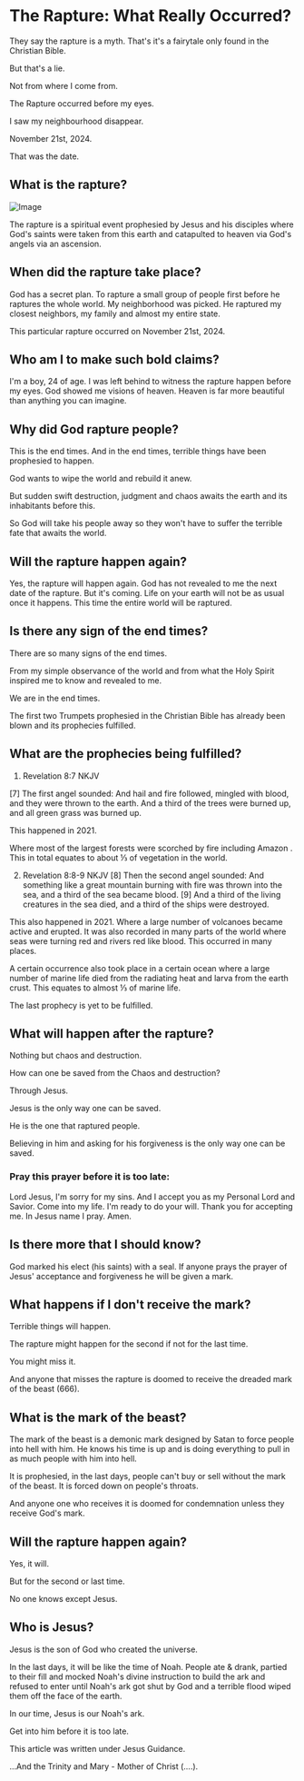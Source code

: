 # The Rapture: What Really Occurred?

They say the rapture is a myth. That's it's a fairytale only found in the Christian Bible.

But that's a lie.

Not from where I come from.

The Rapture occurred before my eyes.

I saw my neighbourhood disappear.

November 21st, 2024.

That was the date.

## What is the rapture?
![Image](https://github.com/user-attachments/assets/1aa87ff5-1b43-44ec-8908-b069247bbd0a)

The rapture is a spiritual event prophesied by Jesus and his disciples where God's saints were taken from this earth and catapulted to heaven via God's angels via an ascension.

## When did the rapture take place?

God has a secret plan. To rapture a small group of people first before he raptures the whole world. My neighborhood was picked. He raptured my closest neighbors, my family and almost my entire state. 

This particular rapture occurred on November 21st, 2024.

## Who am I to make such bold claims?

I'm a boy, 24 of age. I was left behind to witness the rapture happen before my eyes. God showed me visions of heaven. Heaven is far more beautiful than anything you can imagine.

## Why did God rapture people?

This is the end times. And in the end times, terrible things have been prophesied to happen.

God wants to wipe the world and rebuild it anew.

But sudden swift destruction, judgment and chaos awaits the earth and its inhabitants before this.

So God will take his people away so they won't have to suffer the terrible fate that awaits the world.

## Will the rapture happen again?

Yes, the rapture will happen again. God has not revealed to me the next date of the rapture. But it's coming. Life on your earth will not be as usual once it happens. This time the entire world will be raptured.

## Is there any sign of the end times?

There are so many signs of the end times.

From my simple observance of the world and from what the Holy Spirit inspired me to know and revealed to me.

We are in the end times.

The first two Trumpets prophesied in the Christian Bible has already been blown and its prophecies fulfilled.

## What are the prophecies being fulfilled?

1. Revelation 8:7 NKJV

[7] The first angel sounded: And hail and fire followed, mingled with blood, and they were thrown to the earth. And a third of the trees were burned up, and all green grass was burned up.

This happened in 2021.

Where most of the largest forests were scorched by fire including Amazon . This in total equates to about ⅓ of vegetation in the world.

2. Revelation 8:8-9 NKJV
[8] Then the second angel sounded: And something like a great mountain burning with fire was thrown into the sea, and a third of the sea became blood. [9] And a third of the living creatures in the sea died, and a third of the ships were destroyed.

This also happened in 2021. Where a large number of volcanoes became active and erupted. It was also recorded in many parts of the world where seas were turning red and rivers red like blood. This occurred in many places.

A certain occurrence also took place in a certain ocean where a large number of marine life died from the radiating heat and larva from the earth crust. This equates to almost ⅓ of marine life.

The last prophecy is yet to be fulfilled.

## What will happen after the rapture?

Nothing but chaos and destruction.

How can one be saved from the Chaos and destruction?

Through Jesus.

Jesus is the only way one can be saved.

He is the one that raptured people.

Believing in him and asking for his forgiveness is the only way one can be saved.

### Pray this prayer before it is too late:

Lord Jesus, I'm sorry for my sins. And I accept you as my Personal Lord and Savior. Come into my life. I'm ready to do your will. Thank you for accepting me. In Jesus name I pray. Amen.

## Is there more that I should know?

God marked his elect (his saints) with a seal. If anyone prays the prayer of Jesus' acceptance and forgiveness he will be given a mark.

## What happens if I don't receive the mark?

Terrible things will happen.

The rapture might happen for the second if not for the last time.

You might miss it.

And anyone that misses the rapture is doomed to receive the dreaded mark of the beast (666).

## What is the mark of the beast?

The mark of the beast is a demonic mark designed by Satan to force people into hell with him. He knows his time is up and is doing everything to pull in as much people with him into hell.

It is prophesied, in the last days, people can't buy or sell without the mark of the beast. It is forced down on people's throats.

And anyone one who receives it is doomed for condemnation unless they receive God's mark.

## Will the rapture happen again?

Yes, it will.

But for the second or last time.

No one knows except Jesus.

## Who is Jesus?

Jesus is the son of God who created the universe.

In the last days, it will be like the time of Noah. People ate & drank, partied to their fill and mocked Noah's divine instruction to build the ark and refused to enter until Noah's ark got shut by God and a terrible flood wiped them off the face of the earth.

In our time, Jesus is our Noah's ark.

Get into him before it is too late.

This article was written under Jesus Guidance.

…And the Trinity and Mary - Mother of Christ (....).




